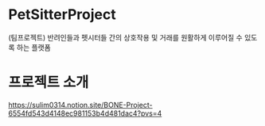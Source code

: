 # PetSitterProject
(팀프로젝트) 반려인들과 펫시터들 간의 상호작용 및 거래를 원활하게 이루어질 수 있도록 하는 플랫폼

# 프로젝트 소개
https://sulim0314.notion.site/BONE-Project-6554fd543d4148ec981153b4d481dac4?pvs=4
